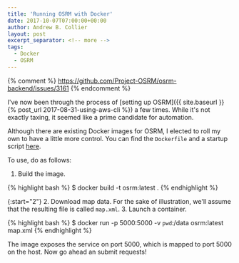 ```yaml
---
title: 'Running OSRM with Docker'
date: 2017-10-07T07:00:00+00:00
author: Andrew B. Collier
layout: post
excerpt_separator: <!-- more -->
tags:
  - Docker
  - OSRM
---
```


{% comment %}
https://github.com/Project-OSRM/osrm-backend/issues/3161
{% endcomment %}

I've now been through the process of [setting up OSRM]({{ site.baseurl }}{% post_url 2017-08-31-using-aws-cli %}) a few times. While it's not exactly taxing, it seemed like a prime candidate for automation.

<!-- more -->

Although there are existing Docker images for OSRM, I elected to roll my own to have a little more control. You can find the `Dockerfile` and a startup script [here](https://github.com/DataWookie/docker-exegetic/tree/master/osrm).

To use, do as follows:

1. Build the image.

{% highlight bash %}
$ docker build -t osrm:latest .
{% endhighlight %}

{:start="2"}
2. Download map data. For the sake of illustration, we'll assume that the resulting file is called `map.xml`.
3. Launch a container.

{% highlight bash %}
$ docker run -p 5000:5000 -v `pwd`:/data osrm:latest map.xml
{% endhighlight %}

The image exposes the service on port 5000, which is mapped to port 5000 on the host. Now go ahead an submit requests!